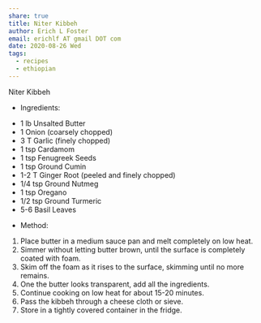 ```yaml
---
share: true
title: Niter Kibbeh
author: Erich L Foster
email: erichlf AT gmail DOT com
date: 2020-08-26 Wed
tags:
  - recipes
  - ethiopian
---
```


Niter Kibbeh
* Ingredients:
- 1 lb Unsalted Butter
- 1 Onion (coarsely chopped)
- 3 T Garlic (finely chopped)
- 1 tsp Cardamom
- 1 tsp Fenugreek Seeds
- 1 tsp Ground Cumin
- 1-2 T Ginger Root (peeled and finely chopped)
- 1/4 tsp Ground Nutmeg
- 1 tsp Oregano
- 1/2 tsp Ground Turmeric
- 5-6 Basil Leaves

* Method:
1. Place butter in a medium sauce pan and melt completely on low heat.
2. Simmer without letting butter brown, until the surface is completely coated with foam.
3. Skim off the foam as it rises to the surface, skimming until no more remains.
4. One the butter looks transparent, add all the ingredients.
5. Continue cooking on low heat for about 15-20 minutes.
6. Pass the kibbeh through a cheese cloth or sieve.
7. Store in a tightly covered container in the fridge.
